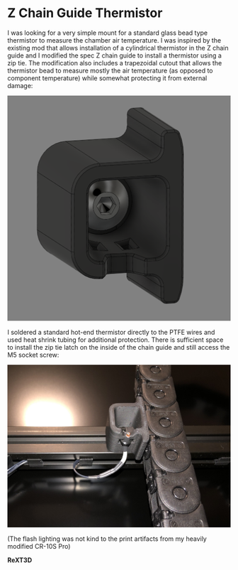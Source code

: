 # Z Chain Guide Thermistor
I was looking for a very simple mount for a standard glass bead type thermistor to measure the chamber air temperature.  I was inspired by the existing mod that allows installation of a cylindrical thermistor in the Z chain guide and I modified the spec Z chain guide to install a thermistor using a zip tie.  The modification also includes a trapezoidal cutout that allows the thermistor bead to measure mostly the air temperature (as opposed to component temperature) while somewhat protecting it from external damage:

![CAD](./images/Z_chain_guide_thermistor_v6.png)

I soldered a standard hot-end thermistor directly to the PTFE wires and used heat shrink tubing for additional protection.  There is sufficient space to install the zip tie latch on the inside of the chain guide and still access the M5 socket screw:

![installation](./images/Z_chain_guide_thermistor_installation.jpg)

(The flash lighting was not kind to the print artifacts from my heavily modified CR-10S Pro)

**ReXT3D**
